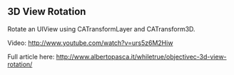 ## 3D View Rotation

Rotate an UIView using CATransformLayer and CATransform3D.


Video: http://www.youtube.com/watch?v=urs5z6M2Hiw


Full article here: http://www.albertopasca.it/whiletrue/objectivec-3d-view-rotation/

